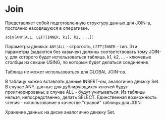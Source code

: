 Join
====

Представляет собой подготовленную структуру данных для JOIN-а, постоянно находящуюся в оперативке.

```text
Join(ANY|ALL, LEFT|INNER, k1[, k2, ...])
```

Параметры движка: `ANY|ALL` - строгость, `LEFT|INNER` - тип.
Эти параметры (задаются без кавычек) должны соответствовать тому JOIN-у, для которого будет использоваться таблица. k1, k2, ... - ключевые столбцы из секции USING, по которым будет делаться соединение.

Таблица не может использоваться для GLOBAL JOIN-ов.

В таблицу можно вставлять данные INSERT-ом, аналогично движку Set. В случае ANY, данные для дублирующихся ключей будут проигнорированы; в случае ALL - будут учитываться. Из таблицы нельзя, непосредственно, делать SELECT. Единственная возможность чтения - использование в качестве "правой" таблицы для JOIN.

Хранение данных на диске аналогично движку Set.
